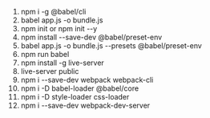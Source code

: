 1. npm i -g @babel/cli
2. babel app.js -o bundle.js
3. npm init or npm init --y
4. npm install --save-dev @babel/preset-env
5. babel app.js -o bundle.js --presets @babel/preset-env
6. npm run babel
8. npm install -g live-server
7. live-server public
8. npm i --save-dev webpack webpack-cli
9. npm i -D babel-loader @babel/core
10. npm i -D style-loader css-loader
11. npm i --save-dev webpack-dev-server
